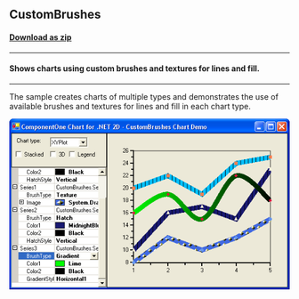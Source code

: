 ## CustomBrushes
#### [Download as zip](https://grapecity.github.io/DownGit/#/home?url=https://github.com/GrapeCity/ComponentOne-WinForms-Samples/tree/master/NetFramework\Charts\VB\CustomBrushes)
____
#### Shows charts using custom brushes and textures for lines and fill.
____
The sample creates charts of multiple types and demonstrates the use of available brushes and textures for lines and fill in each chart type.

![screenshot](screenshot.PNG)

